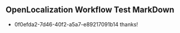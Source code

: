 ## OpenLocalization Workflow Test MarkDown
* 0f0efda2-7d46-40f2-a5a7-e89217091b14 thanks!

<!--HONumber=Jul16_HO3-->


